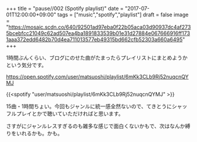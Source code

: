 +++
title = "pause//002 (Spotify playlist)"
date = "2017-07-01T12:00:00+09:00"
tags = ["music","spotify","playlist"]
draft = false
image = "https://mosaic.scdn.co/640/92501ad97eba0f22b05aca03d90937dc4af2735bcebfcc21049c62ad507ea4ba1891833539b01e31d27884e067666916ff1731aaa372edd6482b70d4ea711013577eb49315bd662cfb52303a660a6495"
+++

1時間ぶんくらい、ブログにのせた曲がたまったらプレイリストにまとめようかという気分です。

https://open.spotify.com/user/matsuoshi/playlist/6mKk3CLb9Rj52nuqcnQYMJ

{{<spotify "user/matsuoshi/playlist/6mKk3CLb9Rj52nuqcnQYMJ" >}}

15曲・1時間ちょい。今回もジャンルに統一感全然ないので、てきとうにシャッフルプレイとかで聴いていただければと思います。

さすがにジャンルレスすぎるのも雑多な感じで面白くないかもで、次はなんか縛りをいれるかも。かも。
